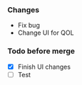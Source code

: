 ### Changes

<!-- Fill this list with what your PR changes. Example: -->
- Fix bug
- Change UI for QOL

<!-- If your PR is ready to be merged, you can remove this section. -->
### Todo before merge

<!-- Example: -->
- [x] Finish UI changes
- [ ] Test
